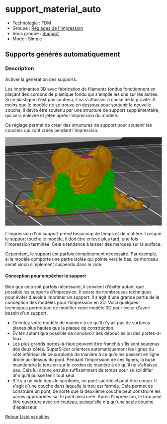 # support_material_auto

* Technologie : FDM
* Groupe : [Réglages de l'Impression](../print_settings/print_settings.md)
* Sous groupe : [Support](../print_settings/print_settings.md#support) 
* Mode : Simple

## Supports générés automatiquement

### Description

Activer la génération des supports.

Les imprimantes 3D avec fabrication de filaments fondus fonctionnent en plaçant des cordons de plastique fondu qui s'empile les uns sur les autres. Si ce plastique n'est pas soutenu, il va s'affaisser à cause de la gravité. À moins que le modèle ne se trouve en dessous pour soutenir la nouvelle couche, il devra être soutenu par une structure de support supplémentaire, qui sera enlevée et jetée après l'impression du modèle.

Ce réglage permet de créer des structures de support pour soutenir les couches qui sont créés pendant l'impression. 

![Structure de support pour soutenir le modèle pendant l'impression](Images/support_material_auto/support_enable.png)

L'impression d'un support prend beaucoup de temps et de matière. Lorsque le support touche le modèle, il doit être enlevé plus tard, une fois l'impression terminée. Cela a tendance à laisser des marques sur la surface.

Cependant, le support est parfois complètement nécessaire. Par exemple, si le modèle comporte une partie isolée qui pointe vers le bas, ce morceau serait sinon simplement suspendu dans le vide.

#### Conception pour empêcher le support

Bien que cela soit parfois nécessaire, il convient d'éviter autant que possible les supports d'impression. Il existe de nombreuses techniques pour éviter d'avoir à imprimer un support. Il s'agit d'une grande partie de la conception des modèles pour l'impression en 3D. Voici quelques techniques permettant de modifier votre modèle 3D pour éviter d'avoir besoin d'un support.
* Orientez votre modèle de manière à ce qu'il n'y ait pas de surfaces planes plus hautes que la plaque de construction.
* Évitez autant que possible de concevoir des dépouilles ou des portes-à-faux.
* Les plus grands portes-à-faux peuvent être franchis s'ils sont soutenus des deux côtés. SuperSlicer orientera automatiquement les lignes du côté inférieur de ce surplomb de manière à ce qu'elles passent en ligne droite au-dessus du pont. Pendant l'impression de ces lignes, la buse maintiendra la tension sur le cordon de manière à ce qu'il ne s'affaisse pas. Cela lui donne ensuite suffisamment de temps pour se solidifier afin qu'il puisse tenir tout seul.
* S'il y a un vide dans le surplomb, un pont sacrificiel peut être conçu. Il s'agit d'une couche dans laquelle le trou est fermée. Cela permet de construire un  pont, de sorte que la deuxième couche peut construire les parois appropriées sur le pont ainsi créé. Après l'impression, le trou peut être ouverture avec un couteau, puisqu'elle n'a qu'une seule couche d'épaisseur.


[Retour Liste variables](variable_list.md)
